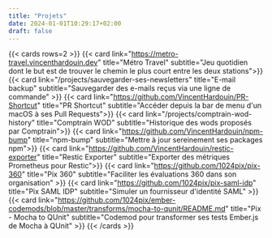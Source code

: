 ```yaml
---
title: "Projets"
date: 2024-01-01T10:29:17+02:00
draft: false
---
```



{{< cards rows=2 >}}
{{< card link="https://metro-travel.vincenthardouin.dev" title="Métro Travel"
subtitle="Jeu quotidien dont le but est de trouver le chemin le plus court entre les deux stations">}}
{{< card link="/projects/sauvegarder-ses-newsletters"
title="E-mail backup"
subtitle="Sauvegarder des e-mails reçus via une ligne de commande" >}}
{{< card link="https://github.com/VincentHardouin/PR-Shortcut" title="PR Shortcut"
subtitle="Accéder depuis la bar de menu d'un macOS à ses Pull Requests">}}
{{< card link="/projects/comptrain-wod-history" title="Comptrain WOD"
subtitle="Historique des wods proposés par Comptrain">}}
{{< card link="https://github.com/VincentHardouin/npm-bump" title="npm-bump"
subtitle="Mettre à jour sereinement ses packages npm">}}
{{< card link="https://github.com/VincentHardouin/restic-exporter" title="Restic Exporter"
subtitle="Exporter des métriques Prometheus pour Restic">}}
{{< card link="https://github.com/1024pix/pix-360" title="Pix 360"
subtitle="Faciliter les évaluations 360 dans son organisation" >}}
{{< card link="https://github.com/1024pix/pix-saml-idp" title="Pix SAML IDP"
subtitle="Simuler un fournisseur d'identité SAML" >}}
{{< card link="https://github.com/1024pix/ember-codemods/blob/master/transforms/mocha-to-qunit/README.md"
title="Pix - Mocha to QUnit"
subtitle="Codemod pour transformer ses tests Ember.js de Mocha à QUnit" >}}
{{< /cards >}}

